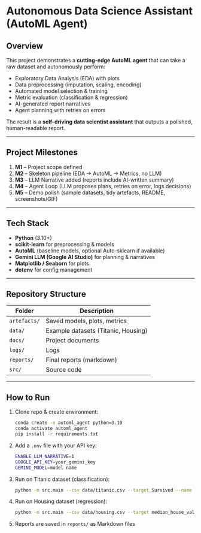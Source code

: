 # Autonomous Data Science Assistant (AutoML Agent)

## Overview
This project demonstrates a **cutting-edge AutoML agent** that can take a raw dataset and autonomously perform:
- Exploratory Data Analysis (EDA) with plots
- Data preprocessing (imputation, scaling, encoding)
- Automated model selection & training
- Metric evaluation (classification & regression)
- AI-generated report narratives
- Agent planning with retries on errors

The result is a **self-driving data scientist assistant** that outputs a polished, human-readable report.

---

## Project Milestones
1. **M1** – Project scope defined  
2. **M2** – Skeleton pipeline (EDA → AutoML → Metrics, no LLM)  
3. **M3** – LLM Narrative added (reports include AI-written summary)  
4. **M4** – Agent Loop (LLM proposes plans, retries on error, logs decisions)  
5. **M5** – Demo polish (sample datasets, tidy artefacts, README, screenshots/GIF)  

---

##  Tech Stack
- **Python** (3.10+)  
- **scikit-learn** for preprocessing & models  
- **AutoML** (baseline models, optional Auto-sklearn if available)  
- **Gemini LLM (Google AI Studio)** for planning & narratives  
- **Matplotlib / Seaborn** for plots  
- **dotenv** for config management  

---

## Repository Structure

| Folder | Description |
|--------|-------------|
| `artefacts/` | Saved models, plots, metrics |
| `data/` | Example datasets (Titanic, Housing) |
| `docs/` | Project documents |
| `logs/` | Logs |
| `reports/` | Final reports (markdown) |
| `src/` | Source code |

---

## How to Run

1. Clone repo & create environment:
   ```bash
   conda create -n automl_agent python=3.10
   conda activate automl_agent
   pip install -r requirements.txt
2. Add a `.env` file with your API key:
   ```bash
   ENABLE_LLM_NARRATIVE=1
   GOOGLE_API_KEY=your_gemini_key
   GEMINI_MODEL=model name
3. Run on Titanic dataset (classification):
   ```bash
   python -m src.main --csv data/titanic.csv --target Survived --name Titanic
4. Run on Housing dataset (regression):
   ```bash
   python -m src.main --csv data/housing.csv --target median_house_value --name Housing
5. Reports are saved in `reports/` as Markdown files


